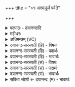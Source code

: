 +++
title = "०१ अश्मन्नूर्जं पर्वते"

+++
<details><summary>पदपाठः - दयानन्दादि</summary>

अश्म॑न्। ऊर्ज॑म्। पर्व॑ते। शि॒श्रि॒या॒णाम्। अ॒द्भ्य इत्य॒त्ऽभ्यः। ओष॑धीभ्यः। वन॒स्पति॑भ्य इति॒ वन॒स्पति॑ऽभ्यः अधि॑। सम्भृ॑त॒मिति॒ सम्ऽभृ॑तम्। पयः॑। ताम्। नः॒। इष॑म्। ऊर्ज॑म्। ध॒त्त॒। म॒रु॒तः॒। स॒ँर॒रा॒णा इति॑ सम्ऽरराणाः। अश्म॑न्। ते॒। क्षुत्। मयि॑। ते॒। ऊर्क्। यम्। द्वि॒ष्मः। तम्। ते॒। शुक्। ऋ॒च्छ॒तु॒। १।
</details>

<details><summary>महीधरः</summary>

म० षोडशेऽध्याये शतरुद्रियहोम उक्तः । सप्तदशे चित्यपरिषेकादिमन्त्रा उच्यन्ते 'चित्यं परिषिञ्चत्यग्नीद्दक्षिणे निकक्षेऽद्रिं कृत्वाश्मन्नूर्जमित्यद्रेरधि' ( का० १८ । २।१) । पक्षस्यापरसन्धिः कक्षस्तस्य समीपं निकक्षं दक्षिणपक्षापरसन्धिसमीप आत्मभागेऽश्मानं निधायोदकुम्भमादायाद्रेरारभ्य सपक्षपुच्छमग्निं प्रदक्षिणं जलधारया समन्तादग्नीत्सिञ्चतीत्यर्थः । यजुर्मरुद्देवत्यम् आर्षी त्रिष्टुप् । हे मरुतः, तां प्रसिद्धामिषमन्नमूर्जं रसं च नोऽस्मभ्यं धत्त दत्त यूयम् । किंभूता यूयम् । संरराणाः सम्यक् रान्ति ददति ते संरराणाः सम्यग्दातारः । ‘रा दाने' 'बहुलं छन्दसि' ( पा० २ । ४ । ७६ ) इति जुहोत्यादिभ्यः श्लुः द्वित्वं च शानचि परे । कीदृशीमिषमूर्जम् । अश्मन् अश्मनि पाषाणे पर्वते विन्ध्यहिमवदादौ शिश्रियाणां श्रयतीति शिश्रियाणा ताम् । श्रयतेः शानचि जुहोत्यादित्वाद्द्वित्वम् । तथा ऊर्ज सारभूतां बलहेतुम् । यद्वा पर्वाणि विद्यन्ते यस्मिन् स पर्वतः पर्वमरुद्भ्यां तप्प्रत्ययः । अश्नातीत्यश्मा 'अन्येभ्योऽपि दृश्यते' ( पा० ३ । २ । ७५) इति अश्नातेर्मनिन् अशनवति पर्ववति मेघे ऊर्जं जलं शिश्रियाणामाश्रितां वृष्टिसंपाद्यामित्यर्थः । तथा अद्भ्यः जलेभ्य ओषधिभ्यो यवादिभ्यो वनस्पतिभ्योऽश्वत्थादिभ्यः सकाशादधिसंभृतमधिकं संपादितं गोद्वारेण पयो दुग्धं च शिश्रियाणाम् गौरपः पीत्वौषधिवनस्पतीन् भक्षयित्वा पयो दोग्धि । तां द्विरूपां मेघोत्थजलरूपां गोसमुत्थां पयोरूपां चेषमूर्जं दत्तेत्यर्थः । 'मरुतो वै वर्षस्येशते' ( ९।१।२ । ५) इति श्रुतेः । 'अश्मंस्ते क्षुदित्यद्रौ कुम्भं कृत्वा मयि त ऊर्गित्यादायैवं द्विरपरम्' ( का० १८ । २ । २)। सेकान्तेऽश्मनि कुम्भमश्मंस्ते क्षुदिति निधाय मयि त इति पुनरादाय पुनर्द्विवारं परिषिञ्चेदित्यर्थः । अश्मा देवता दैवी बृहती । अश्नातीत्यश्मा । हे अश्मन् सर्वभक्षक अग्ने, ते तव क्षुत् क्षुधा अस्तु बहुहविषां भोज्यत्वात् ( का० १८ । २ । ३ ) । कुम्भमादत्ते । आशीर्दवता दैवी बृहती । हे अश्मन् , ते तव ऊर्क् सारभागो मयि अस्त्विति शेषः । 'कुम्भेऽद्रिं कृत्वा दक्षिणस्यां वेदिश्रोणौ प्राङ् तिष्ठन् दक्षिणस्यां निरस्यति यं द्विष्म इति' ( का० १८ । २ । ४ ) । तं पाषाणं कुम्भे कृत्वा दक्षिणवेदिश्रोणौ पूर्वामुखस्तिष्ठन् दक्षिणस्यां दिशि साश्मानं घटं निरस्यतीत्यर्थः । यजुर्बृहती शुक् देवता । हे अग्ने, ते तव शुक् शोकस्तं नरमृच्छतु गच्छतु । तं कम् । वयं यं नरं द्विष्मः अस्मद्द्वेषविषयं तव शोको गच्छतु ॥ १ ॥  
द्वितीया ।
</details>

<details><summary>अधिमन्त्रम् (VC)</summary>

- मरुतो देवताः
- मेधातिथिर्ऋषिः
- भुरिगतिशक्वरी
- पञ्चमः
</details>

<details><summary>दयानन्द-सरस्वती (हि) - विषयः</summary>

अब सत्रहवें अध्याय का आरम्भ किया जाता है ॥ इसके पहिले मन्त्र में वर्षा की विद्या का उपदेश किया है ॥
</details>

<details><summary>दयानन्द-सरस्वती (हि) - पदार्थः</summary>

पदार्थान्वयभाषाः -  हे (संरराणाः) सम्यक् दानशील (मरुतः) वायुओं के तुल्य क्रिया करने में कुशल मनुष्यो ! तुम लोग (पर्वते) पहाड़ के समान आकारवाले (अश्मन्) मेघ के (शिश्रियाणाम्) अवयवों में स्थिर बिजुली तथा (ऊर्जम्) पराक्रम और अन्न को (नः) हमारे लिये (अधि, धत्त) अधिकता से धारण करो और (अद्भ्यः) जलाशयों (ओषधिभ्यः) जौ आदि ओषधियों और (वनस्पतिभ्यः) पीपल आदि वनस्पतियों से (सम्भृतम्) सम्यक् धारण किये (पयः) रसयुक्त जल (इषम्) अन्न (ऊर्जम्) पराक्रम और (ताम्) उस पूर्वोक्त विद्युत् को धारण करो। हे मनुष्य ! जो (ते) तेरा (अश्मन्) मेघविषय में (ऊर्क्) रस वा पराक्रम है, सो (मयि) मुझ में तथा जो (ते) तेरी (क्षुत्) भूख है, वह मुझ में भी हो अर्थात् समान सुख-दुःख मान के हम लोग एक दूसरे के सहायक हों और (यम्) जिस दुष्ट को हम लोग (द्विष्मः) द्वेष करें (तम्) उसको (ते) तेरा (शुक्) शोक (ऋच्छतु) प्राप्त हो ॥१ ॥
</details>

<details><summary>दयानन्द-सरस्वती (हि) - भावार्थः</summary>

भावार्थभाषाः -  मनुष्यों को चाहिये कि जैसे सूर्य्य जलाशय और ओषध्यादि से रस का हरण कर मेघमण्डल में स्थापित करके पुनः वर्षाता है, उससे अन्नादि पदार्थ होते हैं, उसके भोजन से क्षुधा की निवृत्ति, क्षुधा की निवृत्ति से बल की बढ़ती, उससे दुष्टों की निवृत्ति और दुष्टों की निवृत्ति से सज्जनों के शोक का नाश होता है, वैसे अपने समान दूसरों का सुख-दुःख मान, सब के मित्र होके, एक-दूसरे के दुःख का विनाश करके, सुख की निरन्तर उन्नति करें ॥१ ॥
</details>

<details><summary>दयानन्द-सरस्वती (सं) - विषयः</summary>

अथ वृष्टिविद्योपदिश्यते
</details>

<details><summary>दयानन्द-सरस्वती (सं) - पदार्थः</summary>

पदार्थान्वयभाषाः -  हे संरराणा मरुतः ! यूयं पर्वतेऽश्मन् शिश्रियाणामूर्जं नोऽधिधत्त, अद्भ्य ओषधीभ्यो वनस्पतिभ्यः सम्भृतं पय इषमूर्जं च ताश्च धत्त। हे मनुष्य ! तेऽश्मन्नूर्ग् वर्त्तते, सा मय्यस्तु, या ते क्षुत् सा मयि भवतु, यं वयं द्विष्मस्तं ते शुगृच्छतु ॥१ ॥
</details>

<details><summary>दयानन्द-सरस्वती (सं) - भावार्थः</summary>

भावार्थभाषाः -  मनुष्यैर्यथा सूर्यो जलाशयौषध्यादिभ्यो रसं हृत्वा मेघमण्डले संस्थाप्य पुनर्वर्षयति, ततोऽन्नादिकं जायते, तदशनेन क्षुन्निवृत्त्या बलोन्नतिस्तया दुष्टानां निवृत्तिरेतया सज्जनानां शोकनाशो भवति, तथा समानसुखदुःखसेवनाः सुहृदो भूत्वा परस्परेषां दुःखं विनाश्य सुखं सततमुन्नेयम् ॥१ ॥
</details>

<details><summary>सविता जोशी ← दयानन्दः (म) - भावार्थः</summary>

भावार्थभाषाः -  सूर्य जसा जलाशय वृक्ष यांचा रस शोषून त्यापासून मेघांची निर्मिती करतो व पुन्हा पर्जन्यरूपाने बरसतो. त्यामुळे अन्न इत्यादी पदार्थ उत्पन्न होतात. त्या अन्नाने क्षुधानिवृत्ती होते. क्षुधानिवृत्ती झाल्यामुळे बल वाढते व बलामुळे दुष्टांचा नाश होतो, त्यामुळे सज्जनांचे दुःख नाहीसे होते. त्यामुळे आपल्यासारखेच दुसऱ्यांचेही सुख-दुःख असते हे मानले पाहिजे. सर्वांनी एकमेकांचे मित्र बनून परस्परांच्या दुःखाचा नाश केला पाहिजे व सतत सुख वाढवीत राहिले पाहिजे.
</details>